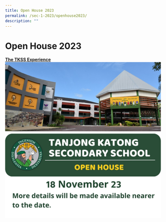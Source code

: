 ```yaml
---
title: Open House 2023
permalink: /sec-1-2023/openhouse2023/
description: ""
---
```

# Open House 2023

<b><u>The TKSS Experience</u></b>
![](/images/openhouseannouncement18nov23.jpeg)